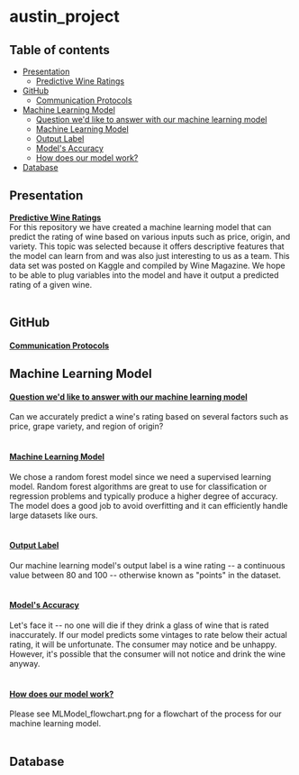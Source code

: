 # austin_project

## Table of contents
* [Presentation](#Presentation)<br>
    * [Predictive Wine Ratings](#PredictiveWineRatings)<br>
* [GitHub](#GitHub)<br>
    * [Communication Protocols](#CommunicationProtocols)<br>
* [Machine Learning Model](#MachineLearningModel)<br>
    * [Question we'd like to answer with our machine learning model](#Questionwe'dliketoanswerwithourmachinelearningmodel)<br>
    * [Machine Learning Model](#MachineLearningModel)<br>
    * [Output Label](#OutputLabel)<br>
    * [Model's Accuracy](#Model'sAccuracy)<br>
    * [How does our model work?](#Howdoesourmodelwork?)<br>
* [Database](#Database)

## Presentation

<ins><b>Predictive Wine Ratings</ins></b><br>
For this repository we have created a machine learning model that can predict the rating of wine based on various inputs such as price, origin, and variety. This topic was selected because it offers descriptive features that the model can learn from and was also just interesting to us as a team. This data set was posted on Kaggle and compiled by Wine Magazine. We hope to be able to plug variables into the model and have it output a predicted rating of a given wine.<br><br>

## GitHub
#### <ins><b>Communication Protocols</ins></b><br> ####

## Machine Learning Model

#### <ins><b>Question we'd like to answer with our machine learning model</ins></b><br> ####
Can we accurately predict a wine's rating based on several factors such as price, grape variety, and region of origin?<br><br>
#### <ins>**Machine Learning Model**</ins><br> ####
We chose a random forest model since we need a supervised learning model. Random forest algorithms are great to use for classification or regression problems and typically produce a higher degree of accuracy. The model does a good job to avoid overfitting and it can efficiently handle large datasets like ours.<br><br>
#### <ins>**Output Label**</ins><br> ####
Our machine learning model's output label is a wine rating -- a continuous value between 80 and 100 -- otherwise known as "points" in the dataset.<br><br> 
#### <ins>**Model's Accuracy**</ins><br> ####
Let's face it -- no one will die if they drink a glass of wine that is rated inaccurately. If our model predicts some vintages to rate below their actual rating, it will be unfortunate. The consumer may notice and be unhappy. However, it's possible that the consumer will not notice and drink the wine anyway.<br><br> 
#### <ins>**How does our model work?**</ins><br> ####
Please see MLModel_flowchart.png for a flowchart of the process for our machine learning model.<br><br>



## Database


